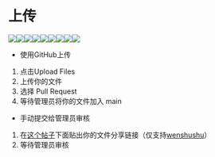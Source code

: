 # 上传
[![](https://img.shields.io/badge/-首页-333233?style=for-the-badge)](https://bashumiddleschool.github.io/2021Did/)![](https://img.shields.io/badge/--333233?style=for-the-badge)[![](https://img.shields.io/badge/-下载-333233?style=for-the-badge)](https://bashumiddleschool.github.io/2021Did/download)![](https://img.shields.io/badge/--333233?style=for-the-badge)[![](https://img.shields.io/badge/-%E4%B8%8A%E4%BC%A0-333233?style=for-the-badge)](https://bashumiddleschool.github.io/2021Did/upload)![](https://img.shields.io/badge/--333233?style=for-the-badge)[![](https://img.shields.io/badge/-Bashu%20Cloud-333233?style=for-the-badge)](https://bashumiddleschool.github.io/2021Did/bscloud/index)![](https://img.shields.io/badge/--333233?style=for-the-badge)[![](https://img.shields.io/badge/-%E6%94%AF%E6%8C%81-333233?style=for-the-badge)](https://bashumiddleschool.github.io/2021Did/support)    


- 使用GitHub上传
1. 点击Upload Files
2. 上传你的文件
3. 选择 Pull Request
4. 等待管理员将你的文件加入 main
- 手动提交给管理员审核
1. 在[这个帖子](https://lijunhao2023.blog.luogu.org/post-2021-ba-shu-d-tuan-dui-wen-jian-shen-hu-tie)下面贴出你的文件分享链接（仅支持[wenshushu](https://www.wenshushu.cn/)）
2. 等待管理员审核
